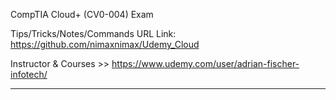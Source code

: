 
CompTIA Cloud+ (CV0-004) Exam

Tips/Tricks/Notes/Commands URL Link: https://github.com/nimaxnimax/Udemy_Cloud

Instructor & Courses >> https://www.udemy.com/user/adrian-fischer-infotech/

**********

